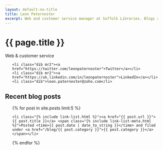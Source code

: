 ```yaml
---
layout: default-no-title
title: Leon Paternoster
excerpt: Web and customer service manager at Suffolk Libraries. Blogs about web design, code, politics, books and all sorts of other things.
---
```


<h1 class="f6 f5-ns tracked ttu pa0 ma0 mb1 custom-lh-title">{{ page.title }}</h1>

<p class="f3 f1-ns measure-narrow custom-lh-title mt0 mb3">Web &amp; customer service</p>

<ul class="b ma0 pa0 mb2 pb4 custom-lh-copy">

	<li class="dib mr2"><a href="https://twitter.com/leonpaternoster">Twitter</a></li>
	<li class="dib mr2"><a href="https://uk.linkedin.com/in/leonpaternoster">LinkedIn</a></li>
	<li class="dib">leon.paternoster@zoho.com</li>

</ul>

<h2 class="gray f6 tracked ttu pa0 ma0 mt4-ns mb1 custom-lh-title">Recent blog posts</h2>

<ul class="list pl0">

{% for post in site.posts limit:5 %}

	<li class="{% include link-list.html %}"><a href="{{ post.url }}">{{ post.title }}</a> <span class="{% include link-list-meta.html %}">Posted <time>{{ post.date | date_to_string }}</time> and filed under <a href="/blog/{{ post.category }}">{{ post.category }}</a></span></li>

{% endfor %}

</ul>

